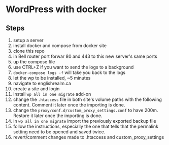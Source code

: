 # WordPress with docker

## Steps  
1. setup a server 
1. install docker and compose from docker site  
1. clone this repo  
1. in Bell router port forwar 80 and 443 to this new server's same ports 
1. up the compose file  
1. use CTRL+Z if you want to send the logs to a background  
1. `docker-compose logs -f` will take you back to the logs 
1. let the wp to be installed, ~5 minutes  
1. navigate to englishrealm.ca  
1. create a site and login  
1. install `wp all in one migrate` add-on 
1. change the `.htaccess` file in both site's volume paths with the following
   content. Comment it later once the importing is done.  
1. change the `proxy/conf.d/custom_proxy_settings.conf` to have 200m. Restore it
   later once the importing is done. 
1. in `wp all in one migrate` import the previously exported backup file  
1. follow the instructions, especially the one that tells that the permalink
   setting need to be opened and saved twice.  
1. revert/comment changes made to .htaccess and custom_proxy_settings  
